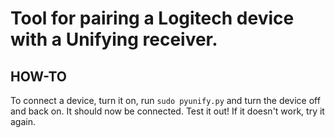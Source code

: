 # Tool for pairing a Logitech device with a Unifying receiver.

## HOW-TO

To connect a device, turn it on, run `sudo pyunify.py` and turn the device off and back on. It should now be connected. Test it out! If it doesn't work, try it again.
